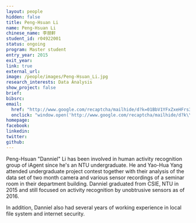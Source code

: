 ```yaml
---
layout: people
hidden: false
title: Peng-Hsuan Li
name: Peng-Hsuan Li
chinese_name: 李朋軒
student_id: r04922001
status: ongoing
program: Master student
entry_year: 2015
exit_year:
link: true
external_url:
image: /people/images/Peng-Hsuan_Li.jpg
research_interests: Data Analysis
show_project: false
brief:
bibsrc:
email:
  href: "http://www.google.com/recaptcha/mailhide/d?k=01BbV1YFxZxeHFrs3rgwGHjw==&amp;c=XJAq4sFE9e7GCygm_Tnoe_H5ZWsspV6rESXNiOdH7AA="
  onclick: "window.open('http://www.google.com/recaptcha/mailhide/d?k\\07501BbV1YFxZxeHFrs3rgwGHjw\\75\\75\\46c\\75XJAq4sFE9e7GCygm_Tnoe_H5ZWsspV6rESXNiOdH7AA\\075', '', 'toolbar=0,scrollbars=0,location=0,statusbar=0,menubar=0,resizable=0,width=500,height=300'); return false;"
homepage:
facebook:
linkedin:
twitter:
github:
---
```


Peng-Hsuan "Danniel" Li has been involved in human activity recognition group of iAgent since he's an NTU undergraduate. He and Yao-Hua Yang attended undergraduate project contest together with their analysis of the data set of two month camera and various sensor recordings of a seminar room in their department building. Danniel graduated from CSIE, NTU in 2015 and still focused on activity recognition by unobtrusive sensors as of 2016.

In addition, Danniel also had several years of working experience in local file system and internet security.
